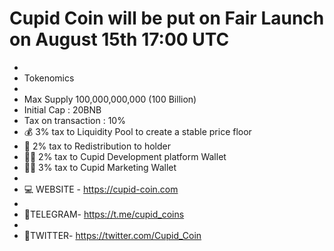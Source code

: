 # Cupid Coin will be put on Fair Launch on August 15th 17:00 UTC
* 
* Tokenomics
* 
* Max Supply 100,000,000,000 (100 Billion)
* Initial Cap : 20BNB
* Tax on transaction : 10%
* 💰 3% tax to Liquidity Pool to create a stable price floor
* 🤑 2% tax to Redistribution to holder
* 👨‍🔬 2% tax to Cupid Development platform Wallet
* 👨‍💻 3% tax to Cupid Marketing Wallet
* 
* 💻 WEBSITE - https://cupid-coin.com
* 
* 💼TELEGRAM- https://t.me/cupid_coins
* 
* 🦅TWITTER- https://twitter.com/Cupid_Coin

